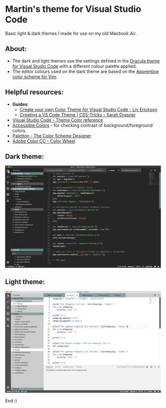 # Martin's theme for Visual Studio Code

Basic light & dark themes I made for use on my old Macbook Air.

## About:
* The dark and light themes use the settings defined in the [Dracula theme for Visual Studio Code](https://github.com/dracula/visual-studio-code) with a different colour palette applied.
* The editor colours used on the dark theme are based on the [Apprentice color scheme for Vim](https://github.com/romainl/Apprentice).

## Helpful resources:
* **Guides**:
    * [Create your own Color Theme for Visual Studio Code - Liv Erickson](https://livierickson.com/blog/create-your-own-color-theme-for-visual-studio-code/)
    * [Creating a VS Code Theme | CSS-Tricks - Sarah Drasner](https://css-tricks.com/creating-a-vs-code-theme/)
* [Visual Studio Code - Theme Color reference](https://code.visualstudio.com/api/references/theme-color)
* [Accessible Colors](http://accessible-colors.com) - for checking contrast of background/foreground colors.
* [Paletton - The Color Scheme Designer](http://paletton.com)
* [Adobe Color CC - Color Wheel](https://color.adobe.com/create/color-wheel/)

## Dark theme:
![Dark theme preview](vscode-dark-theme-preview.png)

## Light theme:
![Light theme preview](vscode-light-theme-preview.png)

End :)
